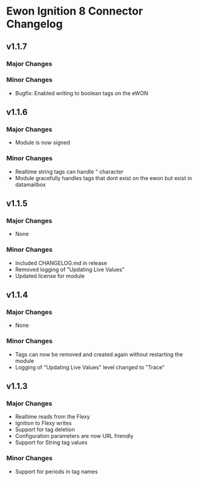 # Ewon Ignition 8 Connector Changelog

## v1.1.7

### Major Changes

### Minor Changes

* Bugfix: Enabled writing to boolean tags on the eWON

## v1.1.6

### Major Changes

* Module is now signed

### Minor Changes

* Realtime string tags can handle " character
* Module gracefully handles tags that dont exist on the ewon but exist in datamailbox

## v1.1.5

### Major Changes

* None

### Minor Changes

* Included CHANGELOG.md in release
* Removed logging of "Updating Live Values"
* Updated license for module

## v1.1.4

### Major Changes

* None

### Minor Changes

* Tags can now be removed and created again without restarting the module
* Logging of "Updating Live Values" level changed to "Trace"

## v1.1.3
### Major Changes
* Realtime reads from the Flexy
* Ignition to Flexy writes
* Support for tag deletion
* Configuration parameters are now URL friendly
* Support for String tag values

### Minor Changes
* Support for periods in tag names
